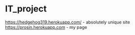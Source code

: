 # IT_project
https://hedgehog319.herokuapp.com/ - absolutely unique site
https://prosin.herokuapp.com - my page
